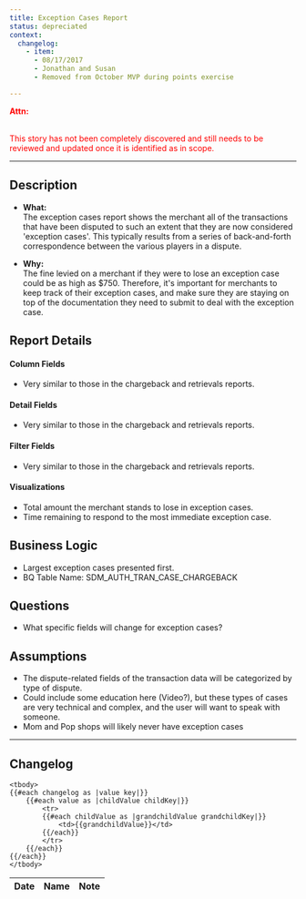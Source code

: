 ```yaml
---
title: Exception Cases Report
status: depreciated
context:
  changelog:
    - item:
      - 08/17/2017
      - Jonathan and Susan
      - Removed from October MVP during points exercise

---
```


<font style="color:#ff0000">
<b>Attn:</b><br/><br/>

This story has not been completely discovered and still needs to be reviewed and updated once it is identified as in scope.
</font>

---

## Description

- **What:**  
	The exception cases report shows the merchant all of the transactions that have been disputed to such an extent that they are now considered 'exception cases'. This typically results from a series of back-and-forth correspondence between the various players in a dispute.


- **Why:**  
	The fine levied on a merchant if they were to lose an exception case could be as high as $750. Therefore, it's important for merchants to keep track of their exception cases, and make sure they are staying on top of the documentation they need to submit to deal with the exception case.

## Report Details

#### Column Fields
- Very similar to those in the chargeback and retrievals reports.

#### Detail Fields
- Very similar to those in the chargeback and retrievals reports.

#### Filter Fields
- Very similar to those in the chargeback and retrievals reports.

#### Visualizations
- Total amount the merchant stands to lose in exception cases.
- Time remaining to respond to the most immediate exception case.

## Business Logic
- Largest exception cases presented first.
- BQ Table Name: 	SDM_AUTH_TRAN_CASE_CHARGEBACK

## Questions
- What specific fields will change for exception cases?

## Assumptions
- The dispute-related fields of the transaction data will be categorized by type of dispute.
- Could include some education here (Video?), but these types of cases are very technical and complex, and the user will want to speak with someone.
- Mom and Pop shops will likely never have exception cases

---
## Changelog <a name="changelog"></a>

<table>
	<thead>
		<th>Date</th>
		<th>Name</th>
		<th>Note</th>
	</thead>

	<tbody>
	{{#each changelog as |value key|}}
		{{#each value as |childValue childKey|}}
			<tr>
			{{#each childValue as |grandchildValue grandchildKey|}}
				<td>{{grandchildValue}}</td>
			{{/each}}		
			</tr>
		{{/each}}
	{{/each}}
	</tbody>
</table>

